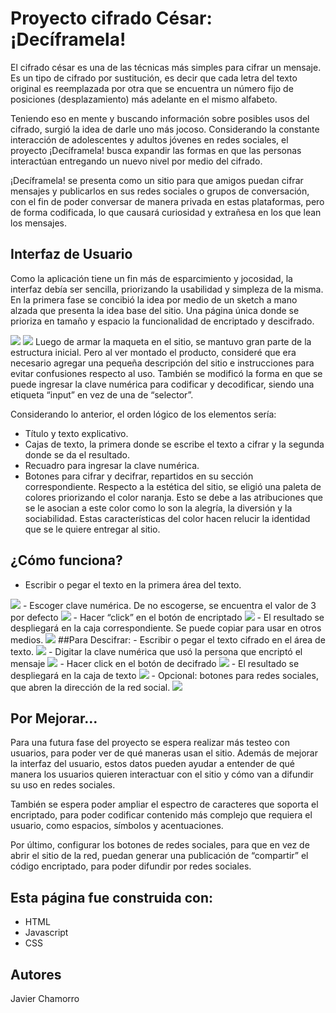 # Proyecto cifrado César: ¡Decíframela!
El cifrado césar es una de las técnicas más simples para cifrar un mensaje. Es un tipo de cifrado por sustitución, es decir que cada letra del texto original es reemplazada por otra que se encuentra un número fijo de posiciones (desplazamiento) más adelante en el mismo alfabeto.

Teniendo eso en mente y buscando información sobre posibles usos del cifrado, surgió la idea de darle uno más jocoso. Considerando la constante interacción de adolescentes y adultos jóvenes en redes sociales, el proyecto ¡Decíframela! busca expandir las formas en que las personas interactúan entregando un nuevo nivel por medio del cifrado.

¡Decíframela! se presenta como un sitio para que amigos puedan cifrar mensajes y publicarlos en sus redes sociales o grupos de conversación, con el fin de poder conversar de manera privada en estas plataformas, pero de forma codificada, lo que causará curiosidad y extrañesa en los que lean los mensajes.

## Interfaz de Usuario

Como la aplicación tiene un fin más de esparcimiento y jocosidad, la interfaz debía ser sencilla, priorizando la usabilidad y simpleza de la misma.  En la primera fase se concibió la idea por medio de un sketch  a mano alzada que presenta la idea base del sitio. Una página única donde se prioriza en tamaño y espacio la funcionalidad de encriptado y descifrado.

<img src="imagenesREADME/wireframedeciframela.png">

<img src="imagenesREADME/Figmadeciframela.png"> 
Luego de armar la maqueta en el sitio, se mantuvo gran parte de la estructura inicial. Pero al ver montado el producto, consideré que era necesario agregar una pequeña descripción del sitio e instrucciones para evitar confusiones respecto al uso. También se modificó la forma en que se puede ingresar la clave numérica para  codificar y decodificar, siendo una etiqueta “input” en vez de una de “selector”.

Considerando lo anterior, el orden lógico de los elementos sería:
- Título y texto explicativo.
- Cajas de texto, la primera donde se escribe el texto a cifrar y la segunda donde se da el resultado.
- Recuadro para ingresar la clave numérica.
- Botones para cifrar y decifrar, repartidos en su sección correspondiente. 
Respecto a la estética del sitio, se eligió una paleta de colores priorizando el color naranja. Esto se debe a las atribuciones que se le asocian a este color como lo son la alegría, la diversión y la sociabilidad. Estas características del color hacen relucir la identidad que se le quiere entregar al sitio. 

## ¿Cómo funciona?

- Escribir o pegar el texto en la primera área del texto.
 <img src="imagenesREADME/flujo1.png"> 
- Escoger clave numérica. De no escogerse, se encuentra el valor de 3 por defecto
<img src="imagenesREADME/flujo2.png"> 
- Hacer “click” en el botón de encriptado
<img src="imagenesREADME/flujo3.png"> 
- El resultado se despliegará en la caja correspondiente. Se puede copiar para usar en otros medios.
<img src="imagenesREADME/flujo4.png"> 
##Para Descifrar:
- Escribir o pegar el texto cifrado en el área de texto.
<img src="imagenesREADME/flujo5.png"> 
- Digitar la clave numérica que usó la persona que encriptó el mensaje
<img src="imagenesREADME/flujo6.png"> 
- Hacer click en el botón de decifrado
<img src="imagenesREADME/flujo7.png"> 
- El resultado se despliegará en la caja de texto 
<img src="imagenesREADME/flujo8.png"> 
- Opcional: botones para redes sociales, que abren la dirección de la red social.
<img src="imagenesREADME/redesociales.png"> 

## Por Mejorar…
Para una futura fase del proyecto se espera realizar más testeo con usuarios, para poder ver de qué maneras usan el sitio. Además de mejorar la interfaz del usuario, estos datos pueden ayudar a entender de qué manera los usuarios quieren interactuar con el sitio y cómo van a difundir su uso en redes sociales. 

También se espera poder ampliar el espectro de caracteres que soporta el encriptado, para poder codificar contenido más complejo que requiera el usuario, como espacios, símbolos y acentuaciones. 

Por último, configurar los botones de redes sociales, para que en vez de abrir el sitio de la red, puedan generar una publicación de “compartir” el código encriptado, para poder difundir por redes sociales. 

## Esta página fue construida con:
* HTML
* Javascript
* CSS
## Autores
Javier Chamorro
